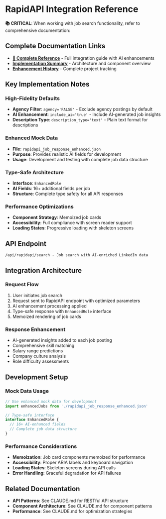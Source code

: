 # RapidAPI Integration Reference

**📚 CRITICAL**: When working with job search functionality, refer to comprehensive documentation:

## Complete Documentation Links

- **[🌟 Complete Reference](docs/features/rapidapi-complete-reference.md)** - Full integration guide with AI enhancements
- **[Implementation Summary](docs/features/rapidapi-implementation-summary.md)** - Architecture and component overview  
- **[Enhancement History](docs/features/rapidapi-enhancement-plan.md)** - Complete project tracking

## Key Implementation Notes

### High-Fidelity Defaults
- **Agency Filter**: `agency='FALSE'` - Exclude agency postings by default
- **AI Enhancement**: `include_ai='true'` - Include AI-generated job insights
- **Description Type**: `description_type='text'` - Plain text format for descriptions

### Enhanced Mock Data
- **File**: `rapidapi_job_response_enhanced.json`
- **Purpose**: Provides realistic AI fields for development
- **Usage**: Development and testing with complete job data structure

### Type-Safe Architecture
- **Interface**: `EnhancedRole` 
- **AI Fields**: 16+ additional fields per job
- **Structure**: Complete type safety for all API responses

### Performance Optimizations
- **Component Strategy**: Memoized job cards
- **Accessibility**: Full compliance with screen reader support
- **Loading States**: Progressive loading with skeleton screens

## API Endpoint
```
/api/rapidapi/search - Job search with AI-enriched LinkedIn data
```

## Integration Architecture

### Request Flow
1. User initiates job search
2. Request sent to RapidAPI endpoint with optimized parameters
3. AI enhancement processing applied
4. Type-safe response with `EnhancedRole` interface
5. Memoized rendering of job cards

### Response Enhancement
- AI-generated insights added to each job posting
- Comprehensive skill matching
- Salary range predictions
- Company culture analysis
- Role difficulty assessments

## Development Setup

### Mock Data Usage
```typescript
// Use enhanced mock data for development
import enhancedJobs from './rapidapi_job_response_enhanced.json'

// Type-safe interface
interface EnhancedRole {
  // 16+ AI-enhanced fields
  // Complete job data structure
}
```

### Performance Considerations
- **Memoization**: Job card components memoized for performance
- **Accessibility**: Proper ARIA labels and keyboard navigation
- **Loading States**: Skeleton screens during API calls
- **Error Handling**: Graceful degradation for API failures

## Related Documentation

- **API Patterns**: See CLAUDE.md for RESTful API structure
- **Component Architecture**: See CLAUDE.md for component patterns
- **Performance**: See CLAUDE.md for optimization strategies